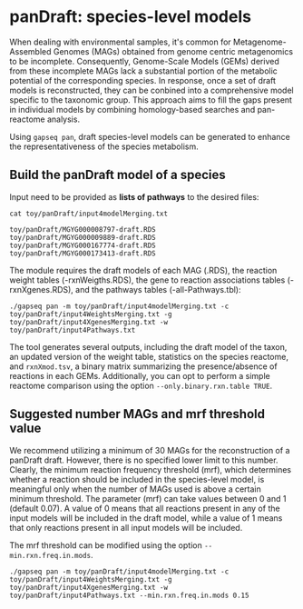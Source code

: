 # panDraft: species-level models

When dealing with environmental samples, it's common for Metagenome-Assembled Genomes (MAGs) obtained from genome centric metagenomics to be incomplete. Consequently, Genome-Scale Models (GEMs) derived from these incomplete MAGs lack a substantial portion of the metabolic potential of the corresponding species. In response, once a set of draft models is reconstructed, they can be conbined into a comprehensive model specific to the taxonomic group. This approach aims to fill the gaps present in individual models by combining homology-based searches and pan-reactome analysis.

Using `gapseq pan`, draft species-level models can be generated to enhance the representativeness of the species metabolism.

## Build the panDraft model of a species

Input need to be provided as **lists of pathways** to the desired files:
```
cat toy/panDraft/input4modelMerging.txt

toy/panDraft/MGYG000008797-draft.RDS
toy/panDraft/MGYG000009889-draft.RDS
toy/panDraft/MGYG000167774-draft.RDS
toy/panDraft/MGYG000173413-draft.RDS
```
The module requires the draft models of each MAG (.RDS), the reaction weight tables (-rxnWeigths.RDS), the gene to reaction associations tables (-rxnXgenes.RDS), and the pathways tables (-all-Pathways.tbl):
```
./gapseq pan -m toy/panDraft/input4modelMerging.txt -c toy/panDraft/input4WeightsMerging.txt -g toy/panDraft/input4XgenesMerging.txt -w toy/panDraft/input4Pathways.txt
```
The tool generates several outputs, including the draft model of the taxon, an updated version of the weight table, statistics on the species reactome, and `rxnXmod.tsv`, a binary matrix summarizing the presence/absence of reactions in each GEMs. Additionally, you can opt to perform a simple reactome comparison using the option `--only.binary.rxn.table TRUE`.

## Suggested number MAGs and mrf threshold value

We recommend utilizing a minimum of 30 MAGs for the reconstruction of a panDraft draft. However, there is no specified lower limit to this number.
Clearly, the minimum reaction frequency threshold (mrf), which determines whether a reaction should be included in the species-level model, is meaningful only when the number of MAGs used is above a certain minimum threshold. The parameter (mrf) can take values between 0 and 1 (default 0.07). A value of 0 means that all reactions present in any of the input models will be included in the draft model, while a value of 1 means that only reactions present in all input models will be included.

The mrf threshold can be modified using the option `--min.rxn.freq.in.mods`. 
```
./gapseq pan -m toy/panDraft/input4modelMerging.txt -c toy/panDraft/input4WeightsMerging.txt -g toy/panDraft/input4XgenesMerging.txt -w toy/panDraft/input4Pathways.txt --min.rxn.freq.in.mods 0.15
```